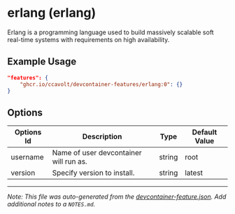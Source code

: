 # erlang (erlang)

Erlang is a programming language used to build massively scalable soft real-time systems with requirements on high availability.

## Example Usage

```json
"features": {
    "ghcr.io/ccavolt/devcontainer-features/erlang:0": {}
}
```

## Options

| Options Id | Description                            | Type   | Default Value |
| ---------- | -------------------------------------- | ------ | ------------- |
| username   | Name of user devcontainer will run as. | string | root          |
| version    | Specify version to install.            | string | latest        |

---

_Note: This file was auto-generated from the [devcontainer-feature.json](https://github.com/ccavolt/devcontainer-features/blob/main/src/erlang/devcontainer-feature.json). Add additional notes to a `NOTES.md`._
